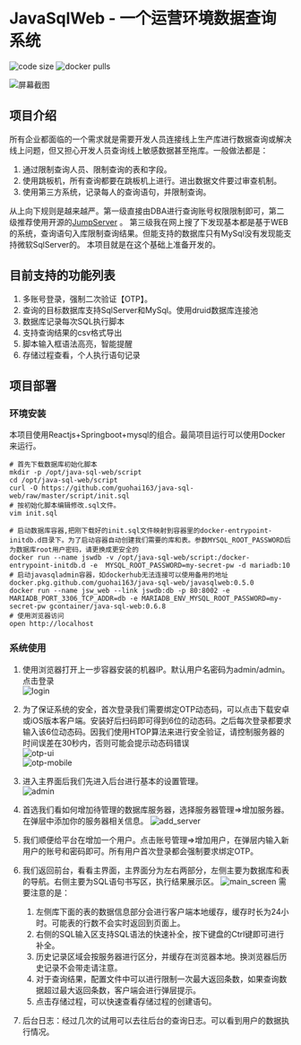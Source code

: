 # JavaSqlWeb - 一个运营环境数据查询系统
![code size](https://img.shields.io/github/languages/code-size/guohai163/java-sql-web.svg?style=flat-square&color=6699FF)
![docker pulls](https://img.shields.io/docker/pulls/gcontainer/java-sql-web?style=flat-square&color=6699FF)

![屏幕截图](./doc/pic/demo.png)

## 项目介绍

所有企业都面临的一个需求就是需要开发人员连接线上生产库进行数据查询或解决线上问题，但又担心开发人员查询线上敏感数据甚至拖库。一般做法都是：

1. 通过限制查询人员、限制查询的表和字段。
2. 使用跳板机，所有查询都要在跳板机上进行。进出数据文件要过审查机制。
3. 使用第三方系统，记录每人的查询语句，并限制查询。

从上向下规则是越来越严。第一级直接由DBA进行查询账号权限限制即可，第二级推荐使用开源的[JumpServer](https://github.com/jumpserver) 。
第三级我在网上搜了下发现基本都是基于WEB的系统，查询语句入库限制查询结果。但能支持的数据库只有MySql没有发现能支持微软SqlServer的。
本项目就是在这个基础上准备开发的。

## 目前支持的功能列表

1. 多账号登录，强制二次验证【OTP】。
2. 查询的目标数据库支持SqlServer和MySql。使用druid数据库连接池
3. 数据库记录每次SQL执行脚本
4. 支持查询结果的csv格式导出
5. 脚本输入框语法高亮，智能提醒
6. 存储过程查看，个人执行语句记录

## 项目部署

### 环境安装

本项目使用Reactjs+Springboot+mysql的组合。最简项目运行可以使用Docker来运行。

```shell
# 首先下载数据库初始化脚本 
mkdir -p /opt/java-sql-web/script
cd /opt/java-sql-web/script
curl -O https://github.com/guohai163/java-sql-web/raw/master/script/init.sql
# 按初始化脚本编辑修改.sql文件。
vim init.sql

# 启动数据库容器,把刚下载好的init.sql文件映射到容器里的docker-entrypoint-initdb.d目录下。为了启动容器自动创建我们需要的库和表。参数MYSQL_ROOT_PASSWORD后为数据库root用户密码，请更换成更安全的
docker run --name jswdb -v /opt/java-sql-web/script:/docker-entrypoint-initdb.d -e  MYSQL_ROOT_PASSWORD=my-secret-pw -d mariadb:10
# 启动javasqladmin容器，如dockerhub无法连接可以使用备用的地址 docker.pkg.github.com/guohai163/java-sql-web/javasqlweb:0.5.0
docker run --name jsw_web --link jswdb:db -p 80:8002 -e MARIADB_PORT_3306_TCP_ADDR=db -e MARIADB_ENV_MYSQL_ROOT_PASSWORD=my-secret-pw gcontainer/java-sql-web:0.6.8
# 使用浏览器访问 
open http://localhost
```

### 系统使用

1. 使用浏览器打开上一步容器安装的机器IP。默认用户名密码为admin/admin。点击登录  
![login](./doc/pic/web-login.png)
2. 为了保证系统的安全，首次登录我们需要绑定OTP动态码，可以点击下载安卓或iOS版本客户端。安装好后扫码即可得到6位的动态码。之后每次登录都要求输入该6位动态码。因我们使用HTOP算法来进行安全验证，请控制服务器的时间误差在30秒内，否则可能会提示动态码错误  
![otp-ui](./doc/pic/bind-otp.png)  
![otp-mobile](./doc/pic/otp.png)

3. 进入主界面后我们先进入后台进行基本的设置管理。  
![admin](./doc/pic/admin.png)

4. 首选我们看如何增加待管理的数据库服务器，选择服务器管理=>增加服务器。在弹层中添加你的服务器相关信息。
![add_server](./doc/pic/add_server.png)

5. 我们顺便给平台在增加一个用户。点击账号管理=>增加用户，在弹层内输入新用户的账号和密码即可。所有用户首次登录都会强制要求绑定OTP。
6. 我们返回前台，看看主界面，主界面分为左右两部分，左侧主要为数据库和表的导航。右侧主要为SQL语句书写区，执行结果展示区。
![main_screen](./doc/pic/main_screen.png)
  需要注意的是：

    1. 左侧库下面的表的数据信息部分会进行客户端本地缓存，缓存时长为24小时。可能表的行数不会实时返回到页面上。
    2. 右侧的SQL输入区支持SQL语法的快速补全，按下键盘的Ctrl键即可进行补全。
    3. 历史记录区域会按服务器进行区分，并缓存在浏览器本地。换浏览器后历史记录不会带走请注意。
    4. 对于查询结果，配置文件中可以进行限制一次最大返回条数，如果查询数据超过最大返回条数，客户端会进行弹层提示。
    5. 点击存储过程，可以快速查看存储过程的创建语句。

7. 后台日志：经过几次的试用可以去往后台的查询日志。可以看到用户的数据执行情况。


